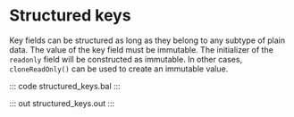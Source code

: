 # Structured keys

Key fields can be structured as long as they belong to any subtype of plain data. The value of the key field must be immutable. The initializer of the `readonly` field will be constructed as immutable. In other cases, `cloneReadOnly()` can be used to create an immutable value.

::: code structured_keys.bal :::

::: out structured_keys.out :::